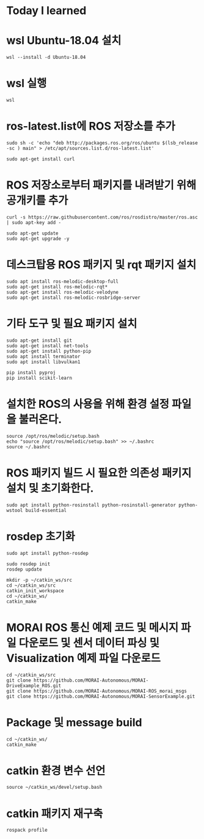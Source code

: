# Today I learned

# wsl Ubuntu-18.04 설치
```
wsl --install -d Ubuntu-18.04
```

# wsl 실행
```
wsl
```

# ros-latest.list에 ROS 저장소를 추가
```
sudo sh -c 'echo "deb http://packages.ros.org/ros/ubuntu $(lsb_release -sc ) main" > /etc/apt/sources.list.d/ros-latest.list'
```
```
sudo apt-get install curl
```
# ROS 저장소로부터 패키지를 내려받기 위해 공개키를 추가
```
curl -s https://raw.githubusercontent.com/ros/rosdistro/master/ros.asc | sudo apt-key add -
```
```
sudo apt-get update
sudo apt-get upgrade -y
```
# 데스크탑용 ROS 패키지 및 rqt 패키지 설치
```
sudo apt install ros-melodic-desktop-full
sudo apt-get install ros-melodic-rqt*
sudo apt-get install ros-melodic-velodyne
sudo apt-get install ros-melodic-rosbridge-server
```
# 기타 도구 및 필요 패키지 설치
```
sudo apt-get install git
sudo apt-get install net-tools
sudo apt-get install python-pip
sudo apt install terminator
sudo apt install libvulkan1
```
```
pip install pyproj
pip install scikit-learn
```

# 설치한 ROS의 사용을 위해 환경 설정 파일을 불러온다.
```
source /opt/ros/melodic/setup.bash
echo "source /opt/ros/melodic/setup.bash" >> ~/.bashrc
source ~/.bashrc
```

# ROS 패키지 빌드 시 필요한 의존성 패키지 설치 및 초기화한다.
```
sudo apt install python-rosinstall python-rosinstall-generator python-wstool build-essential
```
# rosdep 초기화
```
sudo apt install python-rosdep
```
```
sudo rosdep init
rosdep update
```

```
mkdir -p ~/catkin_ws/src
cd ~/catkin_ws/src
catkin_init_workspace
cd ~/catkin_ws/
catkin_make
```

# MORAI ROS 통신 예제 코드 및 메시지 파일 다운로드 및 센서 데이터 파싱 및 Visualization 예제 파일 다운로드
```
cd ~/catkin_ws/src
git clone https://github.com/MORAI-Autonomous/MORAI-DriveExample_ROS.git
git clone https://github.com/MORAI-Autonomous/MORAI-ROS_morai_msgs
git clone https://github.com/MORAI-Autonomous/MORAI-SensorExample.git 
```
# Package 및 message build
```
cd ~/catkin_ws/
catkin_make
```
# catkin 환경 변수 선언
```
source ~/catkin_ws/devel/setup.bash
```
# catkin 패키지 재구축
```
rospack profile
```